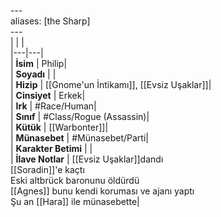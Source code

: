 ---<br>aliases: [the Sharp]<br>---<br>|  |  |<br>|---|---|<br>| **İsim** | Philip|<br>| **Soyadı** | |<br>| **Hizip** | [[Gnome'un İntikamı]], [[Evsiz Uşaklar]]|<br>| **Cinsiyet** | Erkek|<br>| **Irk** | #Race/Human|<br>| **Sınıf** | #Class/Rogue (Assassin)|<br>| **Kütük** | [[Warbonter]]|<br>| **Münasebet** | #Münasebet/Parti|<br>| **Karakter Betimi** | |<br>| **İlave Notlar** | [[Evsiz Uşaklar]]dandı<br>[[Soradin]]'e kaçtı<br>Eski altbrück baronunu öldürdü<br>[[Agnes]] bunu kendi koruması ve ajanı yaptı<br>Şu an [[Hara]] ile münasebette|<br>